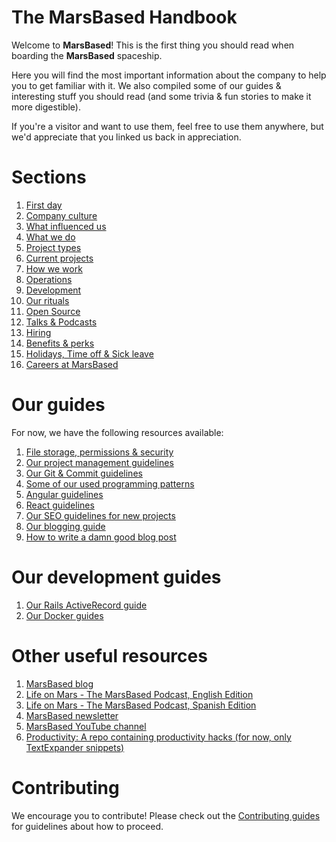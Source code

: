 # The MarsBased Handbook

Welcome to __MarsBased__! This is the first thing you should read when boarding the __MarsBased__ spaceship.

Here you will find the most important information about the company to help you to get familiar with it. We also compiled some of our guides &amp; interesting stuff you should read (and some trivia & fun stories to make it more digestible).

If you're a visitor and want to use them, feel free to use them anywhere, but we'd appreciate that you linked us back in appreciation.

# Sections

1. [First day](/sections/firstday.md)
1. [Company culture](/sections/companyculture.md)
1. [What influenced us](/sections/influences.md)
1. [What we do](/sections/whatwedo.md)
1. [Project types](/sections/projects.md)
1. [Current projects](/sections/currentprojects.md)
1. [How we work](/sections/howwework.md)
1. [Operations](/sections/operations.md)
1. [Development](/sections/development.md)
1. [Our rituals](/sections/rituals.md)
1. [Open Source](/sections/opensource.md)
1. [Talks & Podcasts](/sections/talks.md)
1. [Hiring](/sections/hiring.md)
1. [Benefits & perks](/sections/benefits.md)
1. [Holidays, Time off & Sick leave](/sections/holidays.md)
1. [Careers at MarsBased](/sections/careers.md)

# Our guides

For now, we have the following resources available:

1. [File storage, permissions & security](/guides/permissionssecurity.md)
1. [Our project management guidelines](/guides/pm-guidelines.md)
1. [Our Git & Commit guidelines](/guides/development/git-guidelines.md)
1. [Some of our used programming patterns](/guides/patterns/index.md)
1. [Angular guidelines](/guides/development/angular-guidelines.md)
1. [React guidelines](/guides/development/react-guidelines.md)
1. [Our SEO guidelines for new projects](/guides/seo-guidelines.md)
1. [Our blogging guide](/guides/blogging-guide.md)
1. [How to write a damn good blog post](/guides/how-to-blog.md)

# Our development guides

1. [Our Rails ActiveRecord guide](/guides/development/activerecord-guide.md)
1. [Our Docker guides](/guides/development/docker-guide.md)

# Other useful resources

1. <a href="https://marsbased.com/blog" title="MarsBased blog" target="_blank">MarsBased blog</a>
1. <a href="https://pod.link/1516103872" title="Life on Mars - The MarsBased Podcast, English Edition" target="_blank">Life on Mars - The MarsBased Podcast, English Edition</a>
1. <a href="https://pod.link/1516103872" title="Life on Mars - The MarsBased Podcast, Spanish Edition" target="_blank">Life on Mars - The MarsBased Podcast, Spanish Edition</a>
1. <a href="https://marsbased.us7.list-manage.com/subscribe/post?u=1ab50c539712be36367b96b98&amp;id=89db0a6312" title="MarsBased newsletter" target="_blank">MarsBased newsletter</a>
1. <a href="https://www.youtube.com/channel/UCN95eGlyCaRBa9Iy12mVApg" title="MarsBased YouTube channel" target="_blank">MarsBased YouTube channel</a>
1. <a href="https://github.com/MarsBased/productivity" title="Productivity: A repo containing productivity hacks (for now, only TextExpander snippets)" target="_blank">Productivity: A repo containing productivity hacks (for now, only TextExpander snippets)</a>

# Contributing
We encourage you to contribute! Please check out the [Contributing guides](./CONTRIBUTING.md) for guidelines about how to proceed.

